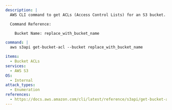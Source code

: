 ```yaml
---
description: |
  AWS CLI command to get ACLs (Access Control Lists) for an S3 bucket.

  Command Reference:

  	Bucket Name: replace_with_bucket_name

command: |
  aws s3api get-bucket-acl --bucket replace_with_bucket_name

items:
  - Bucket ACLs
services:
  - AWS S3
OS:
  - Internal
attack_types:
  - Enumeration
references:
  - https://docs.aws.amazon.com/cli/latest/reference/s3api/get-bucket-acl.html
---
```

